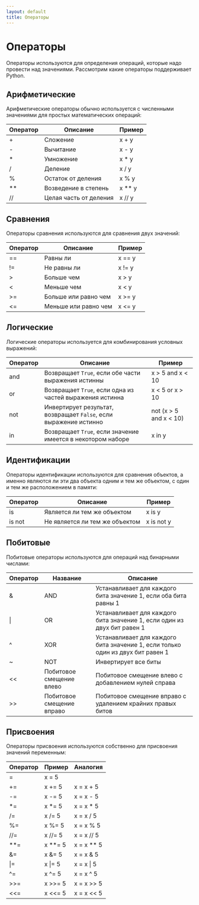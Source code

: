 ```yaml
---
layout: default
title: Операторы
---
```


# Операторы

Операторы используются для определения операций, которые надо провести над значениями. Рассмотрим какие операторы поддерживает Python.

## Арифметические

Арифметические операторы обычно используется с численными значениями для простых математических операций:

| Оператор  | Описание  | Пример    |
| ---       | ---       | ---       |
| +         | Сложение  | x + y     |
| -         | Вычитание | x - y     |
| *         | Умножение | x * y     |
| /         | Деление   | x / y     |
| %         | Остаток от деления | x % y     |
| **        | Возведение в степень | x ** y     |
| //        | Целая часть от деления | x // y   |

## Сравнения

Операторы сравнения используются для сравнения двух значений:

| Оператор  | Описание  | Пример    |
| ---       | ---       | ---       |
| ==        | Равны ли  | x == y    |
| !=        | Не равны ли  | x != y    |
| >         | Больше чем  | x > y    |
| <         | Меньше чем | x < y |
| >=        | Больше или равно чем | x >= y |
| <=        | Меньше или равно чем | x <= y |

## Логические

Логические операторы используется для комбинирования условных выражений:

| Оператор  | Описание  | Пример    |
| ---       | ---       | ---       |
| and        | Возвращает `True`, если обе части выражения истинны  | x > 5 and x < 10    |
| or | Возвращает `True`, если одна из частей выражения истинна | x < 5 or x > 10 |
| not | Инвертирует результат, возвращает `False`, если выражение истинно | not (x > 5 and x < 10) |
| in | Возвращает `True`, если значение имеется в некотором наборе | x in y |

## Идентификации

Операторы идентификации используются для сравнения объектов, а именно являются ли эти два объекта одним и тем же объектом, с один и тем же расположением в памяти:

| Оператор  | Описание  | Пример    |
| ---       | ---       | ---       |
| is        | Является ли тем же объектом  | x is y    |
| is not        | Не является ли тем же объектом  | x is not y    |

## Побитовые

Побитовые операторы используются для операций над бинарными числами:

| Оператор  | Название  | Описание |
| ---       | ---       | --- |
| &        | AND  | Устанавливает для каждого бита значение 1, если оба бита равны 1   |
| \|        | OR  | Устанавливает для каждого бита значение 1, если один из двух бит равен 1   |
| ^        | XOR | Устанавливает для каждого бита значение 1, если только один из двух бит равен 1   |
| ~        | NOT  | Инвертирует все биты   |
| \<\<        | Побитовое смещение влево  | Побитовое смещение влево с добавлением нулей справа   |
| \>\>       | Побитовое смещение вправо | Побитовое смещение вправо с удалением крайних правых битов |

## Присвоения

Операторы присвоения используются собственно для присвоения значений переменным:

| Оператор  | Пример | Аналогия   |
| ---       | ---       | ---       |
| = | x = 5 | |
| += | x += 5 | x = x + 5 |
| -= | x -= 5 | x = x - 5 |
| *= | x *= 5 | x = x * 5 |
| /= | x /= 5 | x = x / 5 |
| %= | x %= 5 | x = x % 5 |
| //= | x //= 5 | x = x // 5 |
| **= | x **= 5 | x = x ** 5 |
| &= | x &= 5 | x = x & 5 |
| \|= | x \|= 5 | x = x \| 5 |
| ^= | x ^= 5 | x = x ^ 5 |
| \>\>= | x \>\>= 5 | x = x \>\> 5 |
| \<\<= | x \<\<= 5 | x = x \<\< 5 |

